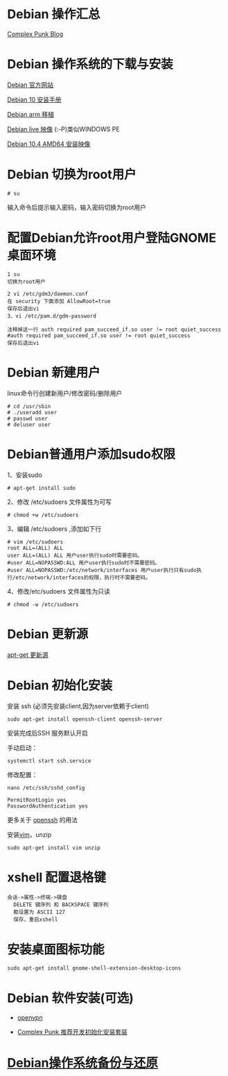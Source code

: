 # Debian 操作汇总

[Complex Punk Blog](http://sikkey.github.io/)

# Debian 操作系统的下载与安装

[Debian 官方网站](https://www.debian.org/)

[Debian 10 安装手册](https://www.debian.org/releases/stable/arm64/install.pdf.zh-cn)

[Debian arm 移植](https://www.debian.org/ports/arm/)

[Debian live 映像](https://www.debian.org/CD/live/)   (:-P)类似WINDOWS PE

[Debian 10.4 AMD64 安装映像](http://http.us.debian.org/debian/dists/buster/main/installer-arm64/current/images/)

# Debian 切换为root用户
```
# su
```
输入命令后提示输入密码，输入密码切换为root用户

# 配置Debian允许root用户登陆GNOME桌面环境

```
1 su
切换为root用户

2 vi /etc/gdm3/daemon.conf
在 security 下面添加 AllowRoot=true
保存后退出vi
3、vi /etc/pam.d/gdm-password

注释掉这一行 auth required pam_succeed_if.so user != root quiet_success
#auth required pam_succeed_if.so user != root quiet_success
保存后退出vi
```

# Debian 新建用户
linux命令行创建新用户/修改密码/删除用户
```
# cd /usr/sbin
# ./useradd user
# passwd user
# deluser user
```

# Debian普通用户添加sudo权限

1、安装sudo
```
# apt-get install sudo
```
2、修改 /etc/sudoers 文件属性为可写
```
# chmod +w /etc/sudoers
```
3、编辑 /etc/sudoers ,添加如下行
```
# vim /etc/sudoers
root ALL=(ALL) ALL
user ALL=(ALL) ALL 用户user执行sudo时需要密码。
#user ALL=NOPASSWD:ALL 用户user执行sudo时不需要密码。
#user ALL=NOPASSWD:/etc/network/interfaces 用户user执行只有sudo执行/etc/network/interfaces的权限，执行时不需要密码。
```
4、修改/etc/sudoers 文件属性为只读
```
# chmod -w /etc/sudoers
```

# Debian 更新源
[apt-get 更新源](./apt.md)

# Debian 初始化安装

安装 ssh (必须先安装client,因为server依赖于client)
```
sudo apt-get install openssh-client openssh-server
```

安装完成后SSH 服务默认开启

手动启动：
```
systemctl start ssh.service
```

修改配置：
```
nano /etc/ssh/sshd_config

PermitRootLogin yes
PasswordAuthentication yes
```

更多关于 [openssh](./openssh.md) 的用法

安装[vim](./vim.md)，unzip

```
sudo apt-get install vim unzip
```

# xshell 配置退格键

```
会话->属性->终端->键盘
  DELETE 键序列 和 BACKSPACE 键序列
  都设置为 ASCII 127
  保存，重启xshell
```

# 安装桌面图标功能
```
sudo apt-get install gnome-shell-extension-desktop-icons
```

# Debian 软件安装(可选)

* [openvpn](./openvpn.md)

* [Complex Punk 推荐开发初始化安装套装](./init_setup.md)

# [Debian操作系统备份与还原](./backup.md)
